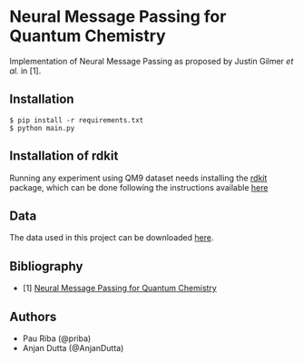 # Neural Message Passing for Quantum Chemistry

Implementation of Neural Message Passing as proposed by Justin Gilmer *et al.* in [1].

## Installation

    $ pip install -r requirements.txt
    $ python main.py
    
## Installation of rdkit

Running any experiment using QM9 dataset needs installing the [rdkit](http://www.rdkit.org/) package, which can be done 
following the instructions available [here](http://www.rdkit.org/docs/Install.html)

## Data

The data used in this project can be downloaded [here](https://github.com/priba/nmp_qc/tree/master/data).

## Bibliography

- [1] [Neural Message Passing for Quantum Chemistry](https://arxiv.org/pdf/1704.01212.pdf)

## Authors

* Pau Riba (@priba)
* Anjan Dutta (@AnjanDutta)
